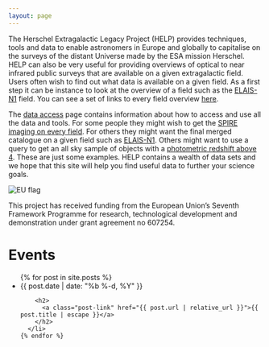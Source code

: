 ```yaml
---
layout: page
---
```


The Herschel Extragalactic Legacy Project (HELP) provides techniques, tools and data to enable astronomers in Europe and globally to capitalise on the surveys of the distant Universe made by the ESA mission Herschel. HELP can also be very useful for providing overviews of optical to near infrared public surveys that are available on a given extragalactic field. Users often wish to find out what data is available on a given field. As a first step it can be instance to look at the overview of a field such as the [ELAIS-N1](http://hedam.lam.fr/HELP/dataproducts/dmu31/dmu31_Field_overviews/ELAIS-N1.html) field. You can see a set of links to every field overview [here](http://hedam.lam.fr/HELP/dataproducts/dmu31/dmu31_Field_overviews/).

The [data access](http://herschel.sussex.ac.uk/data_access/) page contains information about how to access and use all the data and tools. For some people they might wish to get the [SPIRE imaging on every field](http://hedam.lam.fr/HELP/dataproducts/dmu19/dmu19_HELP-SPIRE-maps/data/). For others they might want the final merged catalogue on a given field such as [ELAIS-N1](http://hedam.lam.fr/HELP/dataproducts/dmu32/dmu32_ELAIS-N1/data/). Others might want to use a query to get an all sky sample of objects with a [photometric redshift above 4](https://herschel-vos.phys.sussex.ac.uk/__system__/adql/query/form?__nevow_form__=genForm&query=SELECT%20TOP%2010%20*%20from%20help_a_list.main%20WHERE%20redshift%20%3E%204&_TIMEOUT=5&_FORMAT=HTML&submit=Go). These are just some examples. HELP contains a wealth of data sets and we hope that this site will help you find useful data to further your science goals.

![EU flag]({{site-url}}/assets/images/flag_yellow_low.jpg?w=300&h=200)

This project has received funding from the European Union’s Seventh Framework
Programme for research, technological development and demonstration under grant
agreement no 607254.



<div class="home">

  <h1 class="page-heading">Events</h1>

  <ul class="post-list">
    {% for post in site.posts %}
      <li>
        <span class="post-meta">{{ post.date | date: "%b %-d, %Y" }}</span>

        <h2>
          <a class="post-link" href="{{ post.url | relative_url }}">{{ post.title | escape }}</a>
        </h2>
      </li>
    {% endfor %}
  </ul>


</div>

